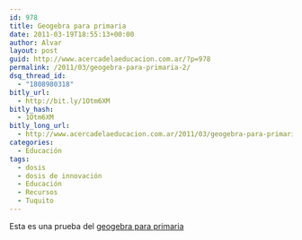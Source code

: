 ```yaml
---
id: 978
title: Geogebra para primaria
date: 2011-03-19T18:55:13+00:00
author: Alvar
layout: post
guid: http://www.acercadelaeducacion.com.ar/?p=978
permalink: /2011/03/geogebra-para-primaria-2/
dsq_thread_id:
  - "1808980318"
bitly_url:
  - http://bit.ly/1Otm6XM
bitly_hash:
  - 1Otm6XM
bitly_long_url:
  - http://www.acercadelaeducacion.com.ar/2011/03/geogebra-para-primaria-2/
categories:
  - Educación
tags:
  - dosis
  - dosis de innovación
  - Educación
  - Recursos
  - Tuquito
---
```

Esta es una prueba del <a title="Geogebra para primaria" href="http://www.acercadelaeducacion.com.ar/2011/03/16/geogebra-para-primaria/">geogebra para primaria</a>

<object width="480" height="390"><param name="movie" value="http://www.youtube.com/v/ECxbaVxnzeo?fs=1&amp;hl=es_ES" /><param name="allowFullScreen" value="true" /><param name="allowscriptaccess" value="always" /><embed type="application/x-shockwave-flash" width="480" height="390" src="http://www.youtube.com/v/ECxbaVxnzeo?fs=1&amp;hl=es_ES" allowscriptaccess="always" allowfullscreen="true"></embed></object>